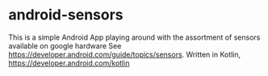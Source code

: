 # android-sensors
This is a simple Android App playing around with the assortment of sensors available on google hardware
See https://developer.android.com/guide/topics/sensors. Written in Kotlin, https://developer.android.com/kotlin